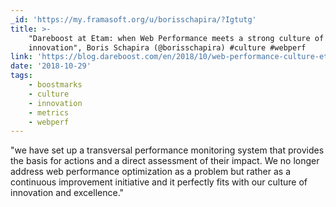 ```yaml
---
_id: 'https://my.framasoft.org/u/borisschapira/?Igtutg'
title: >-
    "Dareboost at Etam: when Web Performance meets a strong culture of
    innovation", Boris Schapira (@borisschapira) #culture #webperf
link: 'https://blog.dareboost.com/en/2018/10/web-performance-culture-etam/'
date: '2018-10-29'
tags:
    - boostmarks
    - culture
    - innovation
    - metrics
    - webperf
---
```


<div class="markdown"><p>&quot;we have set up a transversal performance monitoring system that provides the basis for actions and a direct assessment of their impact. We no longer address web performance optimization as a problem but rather as a continuous improvement initiative and it perfectly fits with our culture of innovation and excellence.&quot;
</p></div>
